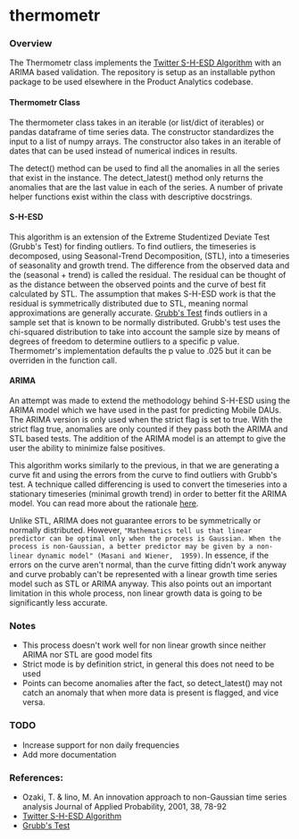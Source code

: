 thermometr
==========

### Overview
The Thermometr class implements the [Twitter S-H-ESD Algorithm](https://blog.twitter.com/2015/introducing-practical-and-robust-anomaly-detection-in-a-time-series)  with an ARIMA based validation. The repository is setup as an installable python package to be used elsewhere in the Product Analytics codebase.

#### Thermometr Class
The thermometer class takes in an iterable (or list/dict of iterables) or pandas dataframe of time series data. The constructor standardizes the input to a list of numpy arrays. The constructor also takes in an iterable of dates that can be used instead of numerical indices in results. 

The detect() method can be used to find all the anomalies in all the series that exist in the instance. The detect_latest() method only returns the anomalies that are the last value in each of the series. A number of private helper functions exist within the class with descriptive docstrings. 

#### S-H-ESD
This algorithm is an extension of the Extreme Studentized Deviate Test (Grubb's Test) for finding outliers. To find outliers, the timeseries is decomposed, using Seasonal-Trend Decomposition, (STL), into a timeseries of seasonality and growth trend. The difference from the observed data and the (seasonal + trend) is called the residual. The residual can be thought of as the distance between the observed points and the curve of best fit calculated by STL. The assumption that makes S-H-ESD work is that the residual is symmetrically distributed due to STL, meaning normal approximations are generally accurate. [Grubb's Test](https://en.wikipedia.org/wiki/Grubbs%27_test_for_outliers) finds outliers in a sample set that is known to be normally distributed. Grubb's test uses the chi-squared distribution to take into account the sample size by means of degrees of freedom to determine outliers to a specific p value. Thermometr's implementation defaults the p value to .025 but it can be overriden in the function call. 

#### ARIMA
An attempt was made to extend the methodology behind S-H-ESD using the ARIMA model which we have used in the past for predicting Mobile DAUs. The ARIMA version is only used when the strict flag is set to true. With the strict flag true, anomalies are only counted if they pass both the ARIMA and STL based tests. The addition of the ARIMA model is an attempt to give the user the ability to minimize false positives.

This algorithm works similarly to the previous, in that we are generating a curve fit and using the errors from the curve to find outliers with Grubb's test. A technique called differencing is used to convert the timeseries into a stationary timeseries (minimal growth trend) in order to better fit the ARIMA model. You can read more about the rationale [here](http://datascienceplus.com/time-series-analysis-building-a-model-on-non-stationary-time-series/).

  Unlike STL, ARIMA does not guarantee errors to be symmetrically or normally distributed. However, ```"Mathematics tell us that linear predictor can be optimal only when the process is Gaussian. When the process is non-Gaussian, a better predictor may be given by a non-linear dynamic model" (Masani and Wiener,  1959)```. In essence, if the errors on the curve aren't normal, than the curve fitting didn't work anyway and curve probably can't be represented with a linear growth time series model such as STL or ARIMA anyway. This also points out an important limitation in this whole process, non linear growth data is going to be significantly less accurate. 

### Notes
* This process doesn't work well for non linear growth since neither ARIMA nor STL are good model fits
* Strict mode is by definition strict, in general this does not need to be used
* Points can become anomalies after the fact, so detect_latest() may not catch an anomaly that when more data is present is flagged, and vice versa. 



### TODO

* Increase support for non daily frequencies
* Add more documentation 


### References:

* Ozaki, T. & Iino, M. An innovation approach to non-Gaussian time series analysis Journal of Applied Probability, 2001, 38, 78-92
* [Twitter S-H-ESD Algorithm](https://blog.twitter.com/2015/introducing-practical-and-robust-anomaly-detection-in-a-time-series)
* [Grubb's Test](https://en.wikipedia.org/wiki/Grubbs%27_test_for_outliers) 
